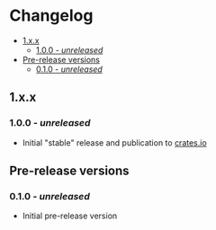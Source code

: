 # Changelog <!-- omit in toc -->

- [1.x.x](#1xx)
  - [1.0.0 - _unreleased_](#100---unreleased)
- [Pre-release versions](#pre-release-versions)
  - [0.1.0 - _unreleased_](#010---unreleased)

## 1.x.x

### 1.0.0 - _unreleased_

- Initial "stable" release and publication to [crates.io](https://crates.io/crates/dynamic-dns-client-for-cloudflare)

## Pre-release versions

### 0.1.0 - _unreleased_

- Initial pre-release version
